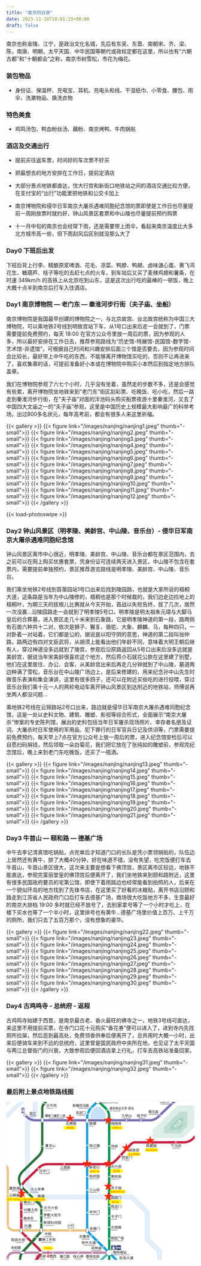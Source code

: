 ```yaml
---
title: "南京四日游"
date: 2023-11-16T10:01:23+08:00
draft: false
---
```


南京也称金陵、江宁，是政治文化名城，先后有东吴、东晋、南朝宋、齐、梁、陈，南唐、明朝、太平天国、中华民国等朝代或政权定都在这里，所以也有“六朝古都”和“十朝都会”之称，南京市树雪松，市花为梅花。

### 装包物品

- 身份证、保温杯、充电宝、耳机、充电头和线、干湿纸巾、小零食、腰包、雨伞、洗漱物品、换洗衣物

### 特色美食

- 鸡鸣汤包、鸭血粉丝汤、藕粉、南京烤鸭、牛肉锅贴

### 酒店及交通出行

- 提前买往返车票，时间好的车次票不好买

- 把最想去的地方安排在工作日，提前定酒店

- 大部分景点地铁都直达，住大行宫和新街口地铁站之间的酒店交通比较方便，在支付宝的“出行”功能里把地铁和公交卡加上

- 南京博物院和侵华日军南京大屠杀遇难同胞纪念馆的票即使是工作日也尽量提前一周刚放票时就约好，钟山风景区套票和中山陵也尽量提前预约购票

- 十一月中旬的南京也会经常下雨，还是需要带上雨伞，看起来南京温度比大多北方城市高一些，但下雨刮风后区别就没那么大了

### Day0 下班后出发

下班后背上行李、精酿原浆啤酒、花毛、凉菜、鸭脖、鸭翅、卤味溏心蛋、黄飞鸿花生、糖葫芦、桔子等吃的去赶七点的火车，到车站后又买了麦辣鸡翅和薯条，在时速 349km/h 的高铁上从北京吃到山东，这是这次出行吃的最棒的一顿饭，晚上大概十点半到南京后打车入住酒店。

### Day1 南京博物院 — 老门东 — 秦淮河步行街（夫子庙、坐船）

南京博物院是我国最早创建的博物院之一，与北京故宫、台北故宫统称为中国三大博物院，可以乘地铁2号线到明故宫站下车，从1号口出来后走一会就到了，门票需要提前免费预约，每天 18:00 在官方公众号里放一周后的票，因为参观的人多，所以最好安排在工作日去，推荐参观路线为“历史馆-特展馆-民国馆-数字馆-艺术馆-非遗馆”，可根据自己时间和兴趣安排后面三个馆是否要去，因为参观时间会比较长，最好带上中午吃的东西，不能够离开博物馆买吃的，否则不让再进来了，喜欢集章的话，可提前准备好小本或在博物院中购买小本然后到指定地方排队盖章。

我们在博物院参观了六七个小时，几乎没有坐着，虽然走的步数不多，还是会感觉有些累，离开博物院坐地铁来到“老门东”街区刮彩票、吃晚饭、吃小吃，然后一路走到秦淮河步行街，在“夫子庙”对面的泮池码头购买船票夜游十里秦淮河，又去了中国四大文庙之一的“夫子庙”参观，这里是中国历史上规模最大影响最广的科举考场，出过800多名状元，每年高考前，都会有很多人来这里祈福。

{{< gallery >}}
  {{< figure link="/images/nanjing/nanjing1.jpeg" thumb="-small">}}
  {{< figure link="/images/nanjing/nanjing2.jpeg" thumb="-small">}}
  {{< figure link="/images/nanjing/nanjing3.jpeg" thumb="-small">}}
  {{< figure link="/images/nanjing/nanjing4.jpeg" thumb="-small">}}
  {{< figure link="/images/nanjing/nanjing5.jpeg" thumb="-small">}}
  {{< figure link="/images/nanjing/nanjing6.jpeg" thumb="-small">}}
  {{< figure link="/images/nanjing/nanjing7.jpeg" thumb="-small">}}
  {{< figure link="/images/nanjing/nanjing8.jpeg" thumb="-small">}}
  {{< figure link="/images/nanjing/nanjing9.jpeg" thumb="-small">}}
  {{< figure link="/images/nanjing/nanjing10.jpeg" thumb="-small">}}
  {{< figure link="/images/nanjing/nanjing11.jpeg" thumb="-small">}}
  {{< figure link="/images/nanjing/nanjing12.jpeg" thumb="-small">}}
{{< /gallery >}}

{{< load-photoswipe >}}

### Day2 钟山风景区（明孝陵、美龄宫、中山陵、音乐台）- 侵华日军南京大屠杀遇难同胞纪念馆

钟山风景区离市中心很近，明孝陵、美龄宫、中山陵、音乐台都在景区范围内，去之前可以在网上购买优惠套票，凭身份证可连续两天进入景区，中山陵不包含在套票内，需要提前单独预约，景区推荐游览路线是明孝陵、美龄宫、中山陵、音乐台。

我们乘坐地铁2号线到苜蓿园站1号口出来后找到陵园路，也就是大家所说的梧桐大道，这条路是当年为中山陵修的，梧桐也是那个时候栽的，我们边走边捡地上的梧桐叶，为期三天的拔根儿比赛就从今天开始，首战以失败告终，拔了几次，居然一次没赢...沿陵园路走一会就到了明孝陵5号口，明孝陵是明太祖朱元璋与大脚马皇后的合葬墓，进入景区走几十米来到石象路，它是明孝陵神道的第一段，路两侧有石兽六种共十二对，依次是狮子、獬豸、骆驼、大象、麒麟、马，每种四只，一对卧着一对站着，它们都是公的，据说是以阳守阴的意思，神道的第二段叫翁仲路，路两边有四对文臣武将，从胡须上能看出他们年龄不同，意味着大明王朝后继有人，穿过神道没多远就到了陵宫，参观后沿原路返回从5号口出来后没多远就是美龄宫，据说当年宋美龄很喜欢这个地方，然后蒋介石就花公款在这里建了别墅，他们在这里居住、办公、会客，从美龄宫出来后再走几分钟就到了中山陵，墓道两边种满了雪松，音乐台在中山陵广场边上，是后来修建的，用来纪念孙中山先生时做音乐表演和集会演讲，这里有很多鸽子，还可以在附近买些吃的进行投喂，穿过音乐台我们乘十元一人的两轮电动车离开钟山风景区到达附近的地铁站，师傅说再坐两人都没问题...

乘地铁2号线在云锦路站2号口出来，路边就是侵华日军南京大屠杀遇难同胞纪念馆，这是一处以史料文物、建筑、雕塑、影视等综合形式，全面展示“南京大屠杀”惨案的专史陈列馆，展出的史料包括当年日军屠杀现场照片、幸存者名册及证词、大屠杀时日军使用的军用品、犯下罪行的日军官兵日记及供词等，门票需要提前免费预约，每天早上7点在官方公众号上放一周后的票，进入纪念馆安检后可以自愿扫码捐钱，然后领取一朵白菊花，我们把它放在了张纯如的雕塑前，参观完纪念馆后，晚上来到老门东吃晚饭，还买了一瓶酒。

{{< gallery >}}
  {{< figure link="/images/nanjing/nanjing13.jpeg" thumb="-small">}}
  {{< figure link="/images/nanjing/nanjing14.jpeg" thumb="-small">}}
  {{< figure link="/images/nanjing/nanjing15.jpeg" thumb="-small">}}
  {{< figure link="/images/nanjing/nanjing16.jpeg" thumb="-small">}}
  {{< figure link="/images/nanjing/nanjing17.jpeg" thumb="-small">}}
  {{< figure link="/images/nanjing/nanjing18.jpeg" thumb="-small">}}
  {{< figure link="/images/nanjing/nanjing19.jpeg" thumb="-small">}}
  {{< figure link="/images/nanjing/nanjing20.jpeg" thumb="-small">}}
  {{< figure link="/images/nanjing/nanjing21.jpeg" thumb="-small">}}
{{< /gallery >}}

### Day3 牛首山 — 颐和路 — 德基广场

中午去李记清真馆吃锅贴，点完单后才知道门口的长队是凭小票领锅贴的，队伍边上居然还有黄牛，排了大概40分钟，好在味道不错，没有失望，吃完饭便打车去牛首山，牛首山景区很大，这次来主要是想看下佛顶宫，景区离市区较远，地铁不能直达，参观完富丽堂皇的佛顶宫后便离开了，我们坐地铁来到颐和路附近，这里有很多民国政府要员的宅第公馆，即使下着雨路边也经常能看到拍照的人，后来在一个貌似环岛的地方找到了先锋书店，在这里买了好看的冰箱贴，离开书店沿颐和路走到江苏省人民政府门口后打车去德基广场，商场很大吃饭地方不多，生意最好的南京大排档 19:00 多时就已经不放号了，去别家拿号等了一个小时才吃上，在楼下买水也等了一个半小时，这里排号也有黄牛...德基广场里价值上百万、上千万的厕所，我们只去了五百万那个，没有想象的豪华。

{{< gallery >}}
  {{< figure link="/images/nanjing/nanjing22.jpeg" thumb="-small">}}
  {{< figure link="/images/nanjing/nanjing23.jpeg" thumb="-small">}}
  {{< figure link="/images/nanjing/nanjing24.jpeg" thumb="-small">}}
  {{< figure link="/images/nanjing/nanjing25.jpeg" thumb="-small">}}
  {{< figure link="/images/nanjing/nanjing26.jpeg" thumb="-small">}}
  {{< figure link="/images/nanjing/nanjing27.jpeg" thumb="-small">}}
  {{< figure link="/images/nanjing/nanjing28.jpeg" thumb="-small">}}
  {{< figure link="/images/nanjing/nanjing29.jpeg" thumb="-small">}}
  {{< figure link="/images/nanjing/nanjing30.jpeg" thumb="-small">}}
{{< /gallery >}}

### Day4 古鸡鸣寺 - 总统府 - 返程

古鸡鸣寺始建于西晋，是南京最古老、香火最旺的佛寺之一，地铁3号线可直达，来这里不用提前买票，在寺门口花十元购买“香花券”便可以进入了，进到寺内先找厕所拉屎，然后逛到最高处，免费领香供奉后便离开了，总共用时大概一小时，出来后便骑车来到不远的总统府，这里曾是国民政府中央所在地，也见证了太平天国与两江总督衙门的兴衰，大致参观后便回酒店拿上行礼，打车去高铁站准备回家。

{{< gallery >}}
  {{< figure link="/images/nanjing/nanjing31.jpeg" thumb="-small">}}
  {{< figure link="/images/nanjing/nanjing32.jpeg" thumb="-small">}}
{{< /gallery >}}

### 最后附上景点地铁路线图

![景点地铁路线图](/images/nanjing/nanjing0.png "景点地铁路线图")
